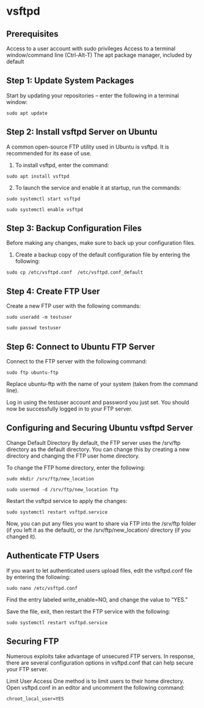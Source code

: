 # vsftpd


## Prerequisites

Access to a user account with sudo privileges
Access to a terminal window/command line (Ctrl-Alt-T)
The apt package manager, included by default


## Step 1: Update System Packages
Start by updating your repositories – enter the following in a terminal window:

```
sudo apt update
```

## Step 2: Install vsftpd Server on Ubuntu
A common open-source FTP utility used in Ubuntu is vsftpd. It is recommended for its ease of use.

1. To install vsftpd, enter the command:

```
sudo apt install vsftpd
```

2. To launch the service and enable it at startup, run the commands:

```
sudo systemctl start vsftpd

sudo systemctl enable vsftpd
```

## Step 3: Backup Configuration Files
Before making any changes, make sure to back up your configuration files.

1. Create a backup copy of the default configuration file by entering the following:

```
sudo cp /etc/vsftpd.conf  /etc/vsftpd.conf_default
```

## Step 4: Create FTP User

Create a new FTP user with the following commands:

```
sudo useradd -m testuser

sudo passwd testuser
```

## Step 6: Connect to Ubuntu FTP Server
Connect to the FTP server with the following command:
```
sudo ftp ubuntu-ftp
```
Replace ubuntu-ftp with the name of your system (taken from the command line).

Log in using the testuser account and password you just set. You should now be successfully logged in to your FTP server.



## Configuring and Securing Ubuntu vsftpd Server

Change Default Directory
By default, the FTP server uses the /srv/ftp directory as the default directory. You can change this by creating a new directory and changing the FTP user home directory.

To change the FTP home directory, enter the following:

```
sudo mkdir /srv/ftp/new_location

sudo usermod -d /srv/ftp/new_location ftp
```

Restart the vsftpd service to apply the changes:

```
sudo systemctl restart vsftpd.service
```
Now, you can put any files you want to share via FTP into the /srv/ftp folder (if you left it as the default), or the /srv/ftp/new_location/ directory (if you changed it).



## Authenticate FTP Users
If you want to let authenticated users upload files, edit the vsftpd.conf file by entering the following:

```
sudo nano /etc/vsftpd.conf
```

Find the entry labeled write_enable=NO, and change the value to “YES.”


Save the file, exit, then restart the FTP service with the following:

```
sudo systemctl restart vsftpd.service
```


## Securing FTP
Numerous exploits take advantage of unsecured FTP servers. In response, there are several configuration options in vsftpd.conf that can help secure your FTP server.

Limit User Access
One method is to limit users to their home directory. Open vsftpd.conf in an editor and uncomment the following command:

```
chroot_local_user=YES
```

